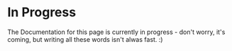# In Progress

The Documentation for this page is currently in progress - don't worry, it's coming, but writing all these words isn't alwas fast. :)

